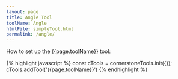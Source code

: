 ```yaml
---
layout: page
title: Angle Tool
toolName: Angle
htmlFile: simpleTool.html
permalink: /angle/
---
```


How to set up the {{page.toolName}} tool:

{% highlight javascript %}
const cTools = cornerstoneTools.init({});
cTools.addTool('{{page.toolName}}')
{% endhighlight %}

